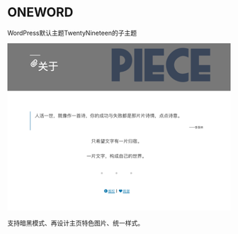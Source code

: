 # ONEWORD

WordPress默认主题TwentyNineteen的子主题

![Demo](https://raw.githubusercontent.com/MaplesCN/ONEPIECE/main/screenshot.png)

支持暗黑模式、再设计主页特色图片、统一样式。
